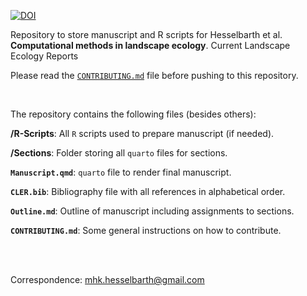 [![DOI](https://img.shields.io/badge/DOI-in_preperation-blue.svg)]() 

Repository to store manuscript and R scripts for Hesselbarth et al. **Computational methods in landscape ecology**. Current Landscape Ecology Reports

Please read the [`CONTRIBUTING.md`](CONTRIBUTING.md) file before pushing to this repository.

<br/>

The repository contains the following files (besides others):

**/R-Scripts**: All `R` scripts used to prepare manuscript (if needed).

**/Sections**: Folder storing all `quarto` files for sections.

**`Manuscript.qmd`**: `quarto` file to render final manuscript.

**`CLER.bib`**: Bibliography file with all references in alphabetical order.

**`Outline.md`**: Outline of manuscript including assignments to sections.

**`CONTRIBUTING.md`**: Some general instructions on how to contribute.

<br/>
<br/>

Correspondence:
mhk.hesselbarth@gmail.com


